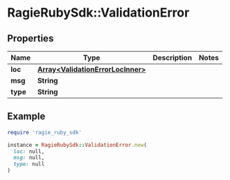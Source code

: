 # RagieRubySdk::ValidationError

## Properties

| Name | Type | Description | Notes |
| ---- | ---- | ----------- | ----- |
| **loc** | [**Array&lt;ValidationErrorLocInner&gt;**](ValidationErrorLocInner.md) |  |  |
| **msg** | **String** |  |  |
| **type** | **String** |  |  |

## Example

```ruby
require 'ragie_ruby_sdk'

instance = RagieRubySdk::ValidationError.new(
  loc: null,
  msg: null,
  type: null
)
```

